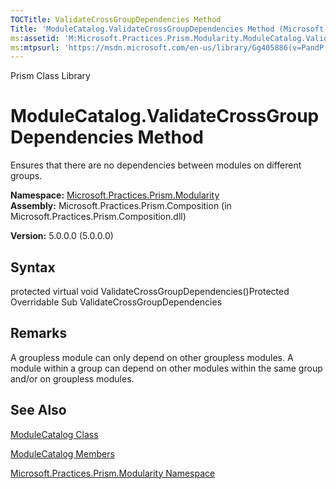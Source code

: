 ```yaml
---
TOCTitle: ValidateCrossGroupDependencies Method
Title: 'ModuleCatalog.ValidateCrossGroupDependencies Method (Microsoft.Practices.Prism.Modularity)'
ms:assetid: 'M:Microsoft.Practices.Prism.Modularity.ModuleCatalog.ValidateCrossGroupDependencies'
ms:mtpsurl: 'https://msdn.microsoft.com/en-us/library/Gg405886(v=PandP.50)'
---
```


Prism Class Library

ModuleCatalog.ValidateCrossGroupDependencies Method
=======================================================

Ensures that there are no dependencies between modules on different groups.

**Namespace:** [Microsoft.Practices.Prism.Modularity](https://msdn.microsoft.com/library/microsoft.practices.prism.modularity)
**Assembly:** Microsoft.Practices.Prism.Composition (in Microsoft.Practices.Prism.Composition.dll)

**Version:** 5.0.0.0 (5.0.0.0)

## Syntax


protected virtual void ValidateCrossGroupDependencies()Protected Overridable Sub ValidateCrossGroupDependencies

Remarks
-------

 A groupless module can only depend on other groupless modules. A module within a group can depend on other modules within the same group and/or on groupless modules.

See Also
--------


[ModuleCatalog Class](https://msdn.microsoft.com/library/microsoft.practices.prism.modularity.modulecatalog)

[ModuleCatalog Members](https://msdn.microsoft.com/allmembers.t:microsoft.practices.prism.modularity.modulecatalog)

[Microsoft.Practices.Prism.Modularity Namespace](https://msdn.microsoft.com/library/microsoft.practices.prism.modularity)
